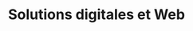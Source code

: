 ---
layout: page_solutions
title: Solutions digitales et Web
description : Un projet, des solutions web et digitales accompagnées par un consultant en Occitanie (Toulouse et Montauban)
permalink: /solutions-web/
icon: <i class="fas fa-code-branch text-purple"></i>
name-badge: Un projet, des solutions
title-h1: Solutions Web
lead-title: Solutions web adaptées aux différents secteurs d’activité
solutions:
    title: Une solution / des solutions web
    body: Selon votre secteur d'activité ou votre type de structure j’adapte les solutions web selon vos exigences.
admin:
    title: Administrations
    body: Vous êtes une administration ou institution publique à intérêt général.
entreprises:
    title: Entreprises
    body: Si vous êtes une entreprise éthique et/ou écologique à intérêt général et produisant des externalités positives.
associations:
    title: Associations
    body: Associations à but non lucratif de l’économie sociale et solidaire (ESS).
ecommerce:
    title: eCommerce / Catalogue
    body:  Sites web ecommerce ou catalogue classique avec une partie administrable.
    icon: <i class="fas fa-shopping-cart"></i>
corporate:
    title: Corporate / Institutionnel
    body: Site classique corporate ou de présentation, administrable ou static no-admin
    icon: <i class="fas fa-landmark"></i>
blog:
    title: Portfolio/ Blog
    body: Blog ou page de présentation personnelle de créations, administrable ou static no-admin
    icon: <i class="fas fa-newspaper"></i>
intranet:
    title: Intranet & Web Application
    body: Web application, CRM/ERP, en progressive web application ou single application avec une partie administrable.
    icon: <i class="fab fa-react"></i>
webmarketing:
    badge: Un projet des solutions
    title: Webmarketing
    body: Les outils utilisés pour le marketing automation via MailChimp, Mautic ou Hubspot.
form-contact-lead:
    title: Besoin d'une solution web particulière ?
    body: Maîtrisez et profitez de solutions web pour votre secteur
---